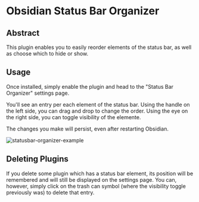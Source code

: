 # Obsidian Status Bar Organizer
## Abstract
This plugin enables you to easily reorder elements of the status bar, as well as choose which to hide or show.

## Usage
Once installed, simply enable the plugin and head to the "Status Bar Organizer" settings page.

You'll see an entry per each element of the status bar.
Using the handle on the left side, you can drag and drop to change the order.
Using the eye on the right side, you can toggle visibility of the elemente.

The changes you make will persist, even after restarting Obsidian.

![statusbar-organizer-example](https://github.com/Opisek/obsidian-statusbar-organizer/assets/40141286/677fd704-1302-48cd-b849-3718c2a715d7)

## Deleting Plugins
If you delete some plugin which has a status bar element, its position will be remembered and will still be displayed on the settings page.
You can, however, simply click on the trash can symbol (where the visibility toggle previously was) to delete that entry.
